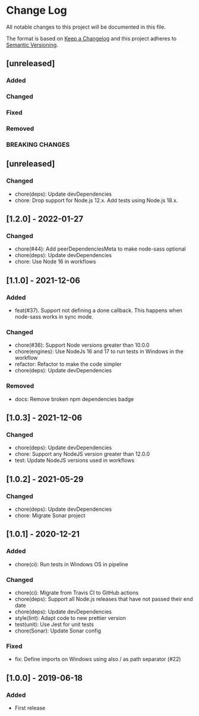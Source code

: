 # Change Log
All notable changes to this project will be documented in this file.

The format is based on [Keep a Changelog](http://keepachangelog.com/)
and this project adheres to [Semantic Versioning](http://semver.org/).

## [unreleased]
### Added
### Changed
### Fixed
### Removed
### BREAKING CHANGES

## [unreleased]

### Changed
- chore(deps): Update devDependencies
- chore: Drop support for Node.js 12.x. Add tests using Node.js 18.x.

## [1.2.0] - 2022-01-27

### Changed
- chore(#44): Add peerDependenciesMeta to make node-sass optional
- chore(deps): Update devDependencies
- chore: Use Node 16 in workflows

## [1.1.0] - 2021-12-06

### Added
- feat(#37). Support not defining a done callback. This happens when node-sass works in sync mode.

### Changed
- chore(#36): Support Node versions greater than 10.0.0
- chore(engines): Use NodeJs 16 and 17 to run tests in Windows in the workflow
- refactor: Refactor to make the code simpler
- chore(deps): Update devDependencies

### Removed
- docs: Remove broken npm dependencies badge

## [1.0.3] - 2021-12-06

### Changed
- chore(deps): Update devDependencies
- chore: Support any NodeJS version greater than 12.0.0
- test: Update NodeJS versions used in workflows

## [1.0.2] - 2021-05-29

### Changed
- chore(deps): Update devDependencies
- chore: Migrate Sonar project

## [1.0.1] - 2020-12-21
### Added
- chore(ci): Run tests in Windows OS in pipeline

### Changed
- chore(ci): Migrate from Travis CI to GitHub actions
- chore(deps): Support all Node.js releases that have not passed their end date
- chore(deps): Update devDependencies
- style(lint): Adapt code to new prettier version
- test(unit): Use Jest for unit tests
- chore(Sonar): Update Sonar config

### Fixed
- fix: Define imports on Windows using also / as path separator (#22)

## [1.0.0] - 2019-06-18
### Added
- First release
